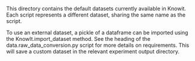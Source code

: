 This directory contains the default datasets currently available in Knowit.
Each script represents a different dataset, sharing the same name as the script.

To use an external dataset, a pickle of a dataframe can be imported using the KnowIt.import_dataset method.
See the heading of the data.raw_data_conversion.py script for more details on requirements.
This will save a custom dataset in the relevant experiment output directory.

